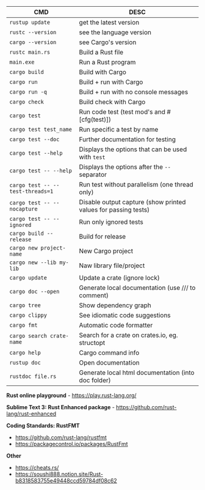 CMD | DESC
--- | ----
`rustup update` | get the latest version
`rustc --version` | see the language version
`cargo --version` | see Cargo's version
`rustc main.rs` | Build a Rust file
`main.exe` | Run a Rust program
`cargo build`| Build with Cargo
`cargo run` | Build + run with Cargo
`cargo run -q` | Build + run with no console messages
`cargo check` | Build check with Cargo
`cargo test` | Run code test (test mod's and #[cfg(test)])
`cargo test test_name` | Run specific a test by name
`cargo test --doc` | Further documentation for testing
`cargo test --help` | Displays the options that can be used with `test`
`cargo test -- --help` | Displays the options after the `--` separator
`cargo test -- --test-threads=1` | Run test without parallelism (one thread only)
`cargo test -- --nocapture` | Disable output capture (show printed values for passing tests)
`cargo test -- --ignored` | Run only ignored tests
`cargo build --release` | Build for release
`cargo new project-name` | New Cargo project
`cargo new --lib my-lib` | Naw library file/project
`cargo update` | Update a crate (ignore lock)
`cargo doc --open` | Generate local documentation (use /// to comment)
`cargo tree` | Show dependency graph
`cargo clippy` | See idiomatic code suggestions
`cargo fmt` | Automatic code formatter
`cargo search crate-name` | Search for a crate on crates.io, eg. structopt
`cargo help` | Cargo command info
`rustup doc` | Open documentation
`rustdoc file.rs` | Generate local html documentation (into doc folder)

**Rust online playground** - https://play.rust-lang.org/

**Sublime Text 3: Rust Enhanced package** - https://github.com/rust-lang/rust-enhanced

**Coding Standards: RustFMT**

- https://github.com/rust-lang/rustfmt
- https://packagecontrol.io/packages/RustFmt

**Other**

- https://cheats.rs/
- https://soushi888.notion.site/Rust-b8318583755e49448ccd59784df08c62
